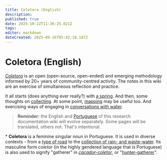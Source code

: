 ```yaml
---
title: Coletora (English)
description: 
published: true
date: 2025-10-22T11:36:25.021Z
tags: 
editor: markdown
dateCreated: 2025-09-16T05:42:10.187Z
---
```


# Coletora (English)

*[Coletora](/projetos/coletora)* is an open (open-source, open-ended) and emerging methodology informed by 20+ years of community-centred activity. The notes in this wiki are an exercise of simultaneous reflection and practice.

It all starts (does anything ever really?) with [a spring](en/spring). And then, some thoughts on [collecting](/projetos/coletora/en/collecting). At some point, [mapping](en/mapping) may be useful too. And exercising ways of engaging in [conversations with water](conversation-water).

> **Reminder:** the English and [Portuguese](/projetos/coletora/pt) of this research documentation wiki will evolve separately. Some pages will be translated, others not. That's intentional.

\* **Coletora** is a feminine singular noun in Portuguese. It is used in diverse contexts - from a [type of road](https://pt.wikipedia.org/wiki/Via_coletora) to the [collection of rain- and waste-water](https://pt.wikipedia.org/wiki/%C3%81gua_pluvial#Rede_coletora_de_esgoto_x_rede_coletora_de_%C3%A1guas_pluviais). Its masculine form *coletor* (in the highly gendered language that is Portuguese) is also used to signify "gatherer" in *[caçador-coletor](https://pt.wikipedia.org/wiki/Ca%C3%A7ador-coletor)*, or "[hunter-gatherer](https://en.wikipedia.org/wiki/Hunter-gatherer)".